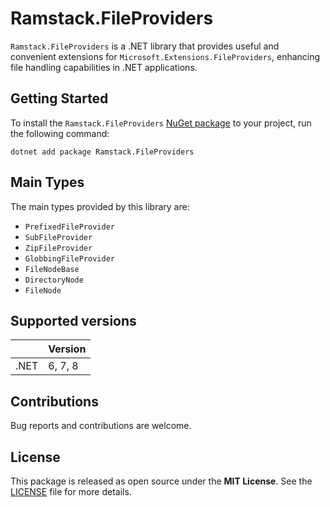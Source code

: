 # Ramstack.FileProviders

`Ramstack.FileProviders` is a .NET library that provides useful and convenient extensions for `Microsoft.Extensions.FileProviders`,
enhancing file handling capabilities in .NET applications.

## Getting Started

To install the `Ramstack.FileProviders` [NuGet package](https://www.nuget.org/packages/Ramstack.FileProviders) to your project, run the following command:
```console
dotnet add package Ramstack.FileProviders
```

## Main Types
The main types provided by this library are:
- `PrefixedFileProvider`
- `SubFileProvider`
- `ZipFileProvider`
- `GlobbingFileProvider`
- `FileNodeBase`
- `DirectoryNode`
- `FileNode`

## Supported versions

|      | Version |
|------|---------|
| .NET | 6, 7, 8 |

## Contributions

Bug reports and contributions are welcome.

## License
This package is released as open source under the **MIT License**. See the [LICENSE](LICENSE) file for more details.
